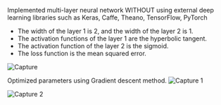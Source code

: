 Implemented multi-layer neural network WITHOUT using external deep learning libraries such as Keras, Caffe, Theano, TensorFlow, PyTorch
 
- The width of the layer 1 is 2, and the width of the layer 2 is 1.
- The activation functions of the layer 1 are the hyperbolic tangent.
- The activation function of the layer 2 is the sigmoid.
- The loss function is the mean squared error.

![Capture](https://github.com/patelvedant312/AI_Playground/assets/45704775/4c775357-5b05-42c4-91a2-d5db4bfd6097)

Optimized parameters using Gradient descent method.
![Capture 1](https://github.com/patelvedant312/AI_Playground/assets/45704775/30182503-1cf5-452d-adb6-153cb5e77c75)

![Capture 2](https://github.com/patelvedant312/AI_Playground/assets/45704775/1d4fb887-3be9-4da9-b5fb-11a03234afdc)
